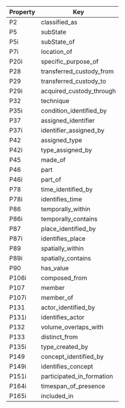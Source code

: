 Property | Key
-------- | ---
P2 | classified_as
P5 | subState
P5i | subState_of
P7i | location_of
P20i | specific_purpose_of
P28 | transferred_custody_from
P29 | transferred_custody_to
P29i | acquired_custody_through
P32 | technique
P35i | condition_identified_by
P37 | assigned_identifier
P37i | identifier_assigned_by
P42 | assigned_type
P42i | type_assigned_by
P45 | made_of
P46 | part
P46i | part_of
P78 | time_identified_by
P78i | identifies_time
P86 | temporally_within
P86i | temporally_contains
P87 | place_identified_by
P87i | identifies_place
P89 | spatially_within
P89i | spatially_contains
P90 | has_value
P106i | composed_from
P107 | member
P107i | member_of
P131 | actor_identified_by
P131i | identifies_actor
P132 | volume_overlaps_with
P133 | distinct_from
P135i | type_created_by
P149 | concept_identified_by
P149i | identifies_concept
P151i | participated_in_formation
P164i | timespan_of_presence
P165i | included_in